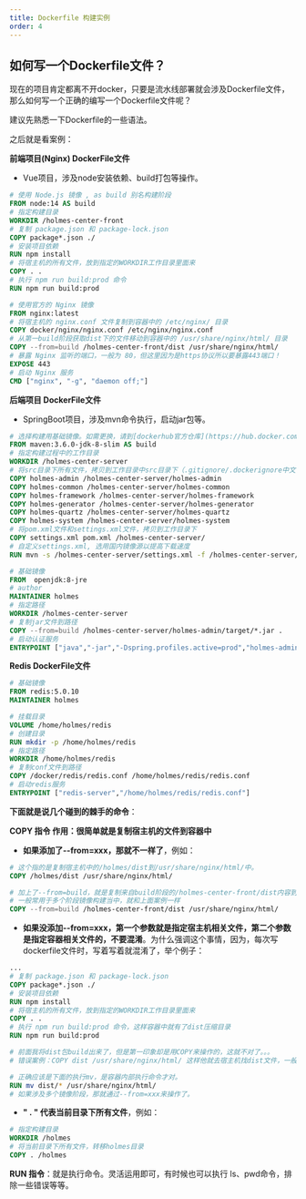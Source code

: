 ```yaml
---
title: Dockerfile 构建实例
order: 4
---
```

## 如何写一个Dockerfile文件？

现在的项目肯定都离不开docker，只要是流水线部署就会涉及Dockerfile文件，那么如何写一个正确的编写一个Dockerfile文件呢？

建议先熟悉一下Dockerfile的一些语法。

之后就是看案例：

**前端项目(Nginx) DockerFile文件**

- Vue项目，涉及node安装依赖、build打包等操作。

```dockerfile
# 使用 Node.js 镜像 , as build 别名构建阶段
FROM node:14 AS build
# 指定构建目录
WORKDIR /holmes-center-front
# 复制 package.json 和 package-lock.json
COPY package*.json ./
# 安装项目依赖
RUN npm install
# 将宿主机的所有文件，放到指定的WORKDIR工作目录里面来
COPY . .
# 执行 npm run build:prod 命令
RUN npm run build:prod

# 使用官方的 Nginx 镜像
FROM nginx:latest
# 将宿主机的 nginx.conf 文件复制到容器中的 /etc/nginx/ 目录
COPY docker/nginx/nginx.conf /etc/nginx/nginx.conf
# 从第一build阶段获取dist下的文件移动到容器中的 /usr/share/nginx/html/ 目录
COPY --from=build /holmes-center-front/dist /usr/share/nginx/html/
# 暴露 Nginx 监听的端口，一般为 80，但这里因为是https协议所以要暴露443端口！
EXPOSE 443
# 启动 Nginx 服务
CMD ["nginx", "-g", "daemon off;"]
```

**后端项目 DockerFile文件**

- SpringBoot项目，涉及mvn命令执行，启动jar包等。

```dockerfile
# 选择构建用基础镜像。如需更换，请到[dockerhub官方仓库](https://hub.docker.com/_/java?tab=tags)自行选择后替换。
FROM maven:3.6.0-jdk-8-slim AS build
# 指定构建过程中的工作目录
WORKDIR /holmes-center-server
# 将src目录下所有文件，拷贝到工作目录中src目录下（.gitignore/.dockerignore中文件除外）
COPY holmes-admin /holmes-center-server/holmes-admin
COPY holmes-common /holmes-center-server/holmes-common
COPY holmes-framework /holmes-center-server/holmes-framework
COPY holmes-generator /holmes-center-server/holmes-generator
COPY holmes-quartz /holmes-center-server/holmes-quartz
COPY holmes-system /holmes-center-server/holmes-system
# 将pom.xml文件和settings.xml文件，拷贝到工作目录下
COPY settings.xml pom.xml /holmes-center-server/
# 自定义settings.xml, 选用国内镜像源以提高下载速度
RUN mvn -s /holmes-center-server/settings.xml -f /holmes-center-server/pom.xml clean package

# 基础镜像
FROM  openjdk:8-jre
# author
MAINTAINER holmes
# 指定路径
WORKDIR /holmes-center-server
# 复制jar文件到路径
COPY --from=build /holmes-center-server/holmes-admin/target/*.jar .
# 启动认证服务
ENTRYPOINT ["java","-jar","-Dspring.profiles.active=prod","holmes-admin.jar"]
```

**Redis DockerFile文件**

```DockerFile
# 基础镜像
FROM redis:5.0.10
MAINTAINER holmes

# 挂载目录
VOLUME /home/holmes/redis
# 创建目录
RUN mkdir -p /home/holmes/redis
# 指定路径
WORKDIR /home/holmes/redis
# 复制conf文件到路径
COPY /docker/redis/redis.conf /home/holmes/redis/redis.conf
# 启动redis服务
ENTRYPOINT ["redis-server","/home/holmes/redis/redis.conf"]
```

**下面就是说几个碰到的棘手的命令**：

**COPY 指令 作用：很简单就是复制宿主机的文件到容器中**

- **如果添加了--from=xxx，那就不一样了**，例如：

```dockerfile
# 这个指的是复制宿主机中的/holmes/dist到/usr/share/nginx/html/中。
COPY /holmes/dist /usr/share/nginx/html/

# 加上了--from=build，就是复制来自build阶段的/holmes-center-front/dist内容到/usr/share/nginx/html/下面，就不是宿主机了。
# 一般常用于多个阶段镜像构建当中，就和上面案例一样
COPY --from=build /holmes-center-front/dist /usr/share/nginx/html/
```

- **如果没添加--from=xxx，第一个参数就是指定宿主机相关文件，第二个参数是指定容器相关文件的，不要混淆**。为什么强调这个事情，因为，每次写dockerfile文件时，写着写着就混淆了，举个例子：

```dockerfile
...
# 复制 package.json 和 package-lock.json
COPY package*.json ./
# 安装项目依赖
RUN npm install
# 将宿主机的所有文件，放到指定的WORKDIR工作目录里面来
COPY . .
# 执行 npm run build:prod 命令，这样容器中就有了dist压缩目录
RUN npm run build:prod

# 前面我将dist包build出来了，但是第一印象却是用COPY来操作的，这就不对了。。。
# 错误案例：COPY dist /usr/share/nginx/html/ 这样他就去宿主机找dist文件，一般不会存在！

# 正确应该是下面的执行mv，是容器内部执行命令才对。
RUN mv dist/* /usr/share/nginx/html/
# 如果涉及多个镜像阶段，那就通过--from=xxx来操作了。
```

- **" . " 代表当前目录下所有文件**，例如：

```dockerfile
# 指定构建目录
WORKDIR /holmes
# 将当前目录下所有文件，转移holmes目录
COPY . /holmes
```

**RUN 指令**：就是执行命令。灵活运用即可，有时候也可以执行 ls、pwd命令，排除一些错误等等。
